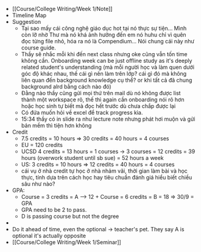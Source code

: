 - [[Course/College Writing/Week 1/Note]]
- Timeline Map
- Suggestion
	- Tại sao mấy cái công nghệ giáo dục hot tại nó thực sự tiện... Mình còn lỡ nhờ Thư mà nó khá ảnh hưởng đến em nó huhu chỉ vì quên đọc từng file nhỏ, hóa ra nó là Compendium... Nói chung cái này như course guide.
	- Thầy sẽ nhắc mỗi khi đến next class nhưng oke cũng vẫn tốn time không cần. Onboarding week can be just offline study as it's deeply related student's understanding (mà mỗi người học và làm quen dưới góc độ khác nhau, thế cái gì nên làm trên lớp? cái gì đó mà không liên quan đến background knowledge cụ thể? or khi tất cả đã chung background alrd bằng cách nào đó)
	- Đằng nào thầy cũng gửi mọi thứ trên mail dù nó không được list thành một workspace rõ, thế thì again cần onboarding nói rõ hơn hoặc học sinh tự biết mà đọc hết trước dù chưa chắp được lại
	- Có đứa muốn hỏi về excel để track progress kìa.
	- 15:34 thầy có in slide ra như lecture note nhưng phát hơi muộn và gửi bản mềm thì tiện hơn không
- Credit
	- 7.5 credits = 10 hours => 30 credits = 40 hours = 4 courses
	- EU = 120 credits
	- UCSD 4 credits = 13 hours = 1 courses -> 3 courses = 12 credits = 39 hours (overwork student until sb sue) = 52 hours a week
	- US: 3 credits = 10 hours => 12 credits = 40 hours = 4 courses
	- cái vụ ở nhà credit tự học ở nhà nhảm vãi, thời gian làm bài và học thực, tính dựa trên cách học hay tiêu chuẩn đánh giá hiểu biết chiều sâu như nào?
- GPA:
	- Course = 3 credits = A --> 12 + Course = 6 credits = B = 18 => 30/9 = GPA
	- GPA need to be 2 to pass.
	- D is passing course but not the degree
-
- Do it ahead of time, even the optional -> teacher's pet. They say A is optional it's actually opposite
- [[Course/College Writing/Week 1/Seminar]]
